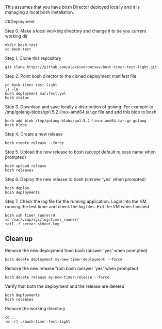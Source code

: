This assumes that you have bosh Director deployed locally and it is managing a local bosh installation.

##Deployment

Step 0. Make a local working directory and change it to be you current working dir

    mkdir bosh-test
    cd bosh-test
    
Step 1. Clone this repository

    git clone https://github.com/alexeivorontsov/bosh-timer-test-light.git
    
Step 2. Point bosh director to the cloned deployment manifest file

    cd bosh-timer-test-light
    ls -la
    bosh deployment manifest.yml
    bosh status

Step 3. Download and save locally a distribution of golang. For example to /tmp/golang-blobs/go1.5.2.linux-amd64.tar.gz file and add this blob to bosh

    bosh add blob /tmp/golang-blobs/go1.5.2.linux-amd64.tar.gz golang
    bosh blobs
    
Step 4. Create a new release

    bosh create release --force


Step 5. Upload the new release to bosh (accept default release name when prompted)

    bosh upload release    
    bosh releases
    
Step 6. Deploy the new release to bosh (answer 'yes' when prompted)

    bosh deploy
    bosh deployments
    
Step 7. Check the log file for the running application. Login into the VM running the test timer and check the log files. Exit the VM when finished

    bosh ssh timer_runner/0
    cd /var/vcap/sys/log/timer_runner/
    tail -f server.stdout.log
    
## Clean up

Remove the new deployment from bosh (answer 'yes' when prompted)

    bosh delete deployment my-new-timer-deployment --force
    
Remove the new release from bosh (answer 'yes' when prompted)

    bosh delete release my-new-timer-release --force
    
Verify that both the deployment and the release are deleted

    bosh deployments
    bosh releases
    
Remove the working directory
  
    cd ..
    rm -rf ./bosh-timer-test-light

